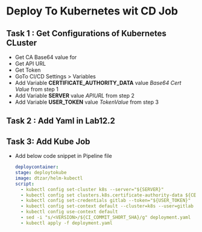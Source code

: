 # Deploy To Kubernetes wit CD Job

## Task 1 : Get Configurations of Kubernetes CLuster

- Get CA Base64 value for
- Get API URL
- Get Token
- GoTo CI/CD Settings > Variables
- Add Variable **CERTIFICATE_AUTHORITY_DATA** value _Base64 Cert Value_ from step 1
- Add Variable **SERVER** value _APIURL_ from step 2
- Add Variable **USER_TOKEN** value _TokenValue_ from step 3
## Task 2 : Add Yaml in Lab12.2

## Task 3: Add Kube Job

- Add below code snippet in Pipeline file
  ```yaml
  deploycontainer:
  stage: deploytokube
  image: dtzar/helm-kubectl
  script:
    - kubectl config set-cluster k8s --server="${SERVER}"
    - kubectl config set clusters.k8s.certificate-authority-data ${CERTIFICATE_AUTHORITY_DATA}
    - kubectl config set-credentials gitlab --token="${USER_TOKEN}"
    - kubectl config set-context default --cluster=k8s --user=gitlab
    - kubectl config use-context default
    - sed -i "s/<VERSION>/${CI_COMMIT_SHORT_SHA}/g" deployment.yaml
    - kubectl apply -f deployment.yaml
  ```